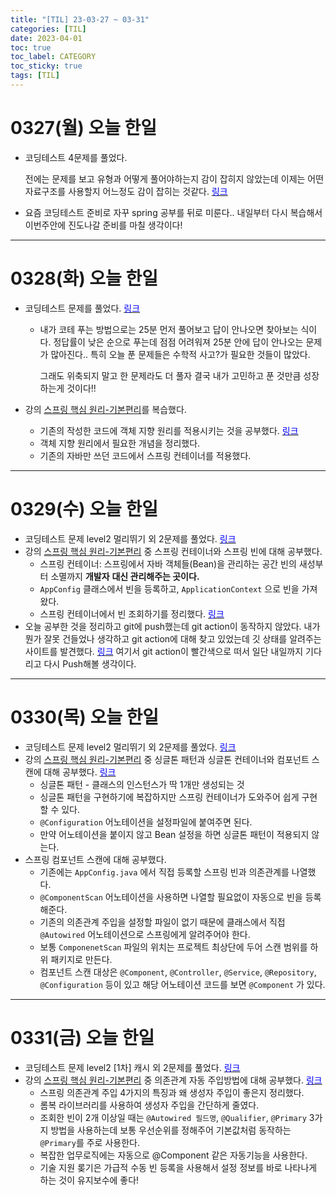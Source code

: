 ```yaml
---
title: "[TIL] 23-03-27 ~ 03-31"
categories: [TIL]
date: 2023-04-01
toc: true
toc_label: CATEGORY
toc_sticky: true
tags: [TIL]
---
```



# 0327(월) 오늘 한일

- 코딩테스트 4문제를 풀었다.
    
    전에는 문제를 보고 유형과 어떻게 풀어야하는지 감이 잡히지 않았는데 이제는 어떤 자료구조를 사용할지 어느정도 감이 잡히는 것같다. [<span style="color:blue">링크</span>](https://hstla.github.io/codingtest/%EB%A7%A4%EC%9D%BC_%EC%BD%94%ED%85%8C_%ED%92%80%EA%B8%B0/)
    
- 요즘 코딩테스트 준비로 자꾸 spring 공부를 뒤로 미룬다.. 내일부터 다시 복습해서 이번주안에 진도나갈 준비를 마칠 생각이다!

---

# 0328(화) 오늘 한일

- 코딩테스트 문제를 풀었다. [<span style="color:blue">링크</span>](https://hstla.github.io/codingtest/%EB%A7%A4%EC%9D%BC_%ED%92%80%EA%B8%B0/)
    - 내가 코테 푸는 방법으로는 25분 먼저 풀어보고 답이 안나오면 찾아보는 식이다.
    정답률이 낮은 순으로 푸는데 점점 어려워져 25분 안에 답이 안나오는 문제가 많아진다..
    특히 오늘 푼 문제들은 수학적 사고?가 필요한 것들이 많았다.
        
        그래도 위축되지 말고 한 문제라도 더 풀자 결국 내가 고민하고 푼 것만큼 성장하는게 것이다!!
        
- 강의 [스프링 핵심 원리-기본편리](https://www.inflearn.com/course/%EC%8A%A4%ED%94%84%EB%A7%81-%ED%95%B5%EC%8B%AC-%EC%9B%90%EB%A6%AC-%EA%B8%B0%EB%B3%B8%ED%8E%B8/dashboard)를 복습했다.
    - 기존의 작성한 코드에 객체 지향 원리를 적용시키는 것을 공부했다.  [<span style="color:blue">링크</span>](https://hstla.github.io/spring/%EA%B0%9D%EC%B2%B4-%EC%A7%80%ED%96%A5-%EC%9B%90%EB%A6%AC-%EC%A0%81%EC%9A%A9/)
    - 객체 지향 원리에서 필요한 개념을 정리했다.
    - 기존의 자바만 쓰던 코드에서 스프링 컨테이너를 적용했다.

---

# 0329(수) 오늘 한일

- 코딩테스트 문제 level2 멀리뛰기 외 2문제를 풀었다. [<span style="color:blue">링크</span>](https://hstla.github.io/codingtest/%EB%A7%A4%EC%9D%BC-%ED%92%80%EA%B8%B0/)
- 강의 [스프링 핵심 원리-기본편리](https://www.inflearn.com/course/%EC%8A%A4%ED%94%84%EB%A7%81-%ED%95%B5%EC%8B%AC-%EC%9B%90%EB%A6%AC-%EA%B8%B0%EB%B3%B8%ED%8E%B8/dashboard) 중 스프링 컨테이너와 스프링 빈에 대해 공부했다.
    - 스프링 컨테이너: 스프링에서 자바 객체들(Bean)을 관리하는 공간
    빈의 새성부터 소멸까지 **개발자** **대신 관리해주는 곳이다.**
    - `AppConfig` 클래스에서 빈을 등록하고, `ApplicationContext` 으로 빈을 가져왔다.
    - 스프링 컨테이너에서 빈 조회하기를 정리했다. [<span style="color:blue">링크</span>](https://hstla.github.io/spring/%EC%8A%A4%ED%94%84%EB%A7%81-%EC%BB%A8%ED%85%8C%EC%9D%B4%EB%84%88%EC%97%90%EC%84%9C-%EB%B9%88-%EC%A1%B0%ED%9A%8C%ED%95%98%EA%B8%B0/)
- 오늘 공부한 것을 정리하고 git에 push했는데 git action이 동작하지 않았다. 내가 뭔가 잘못 건들었나 생각하고 git action에 대해 찾고 있었는데 깃 상태를 알려주는 사이트를 발견했다. [<span style="color:blue">링크</span>](https://www.githubstatus.com/) 
여기서 git action이 빨간색으로 떠서 일단 내일까지 기다리고 다시 Push해볼 생각이다.

---

# 0330(목) 오늘 한일

- 코딩테스트 문제 level2 멀리뛰기 외 2문제를 풀었다. [<span style="color:blue">링크</span>](https://hstla.github.io/codingtest/%EB%A7%A4%EC%9D%BC-%ED%92%80%EA%B8%B0/)
- 강의 [스프링 핵심 원리-기본편리](https://www.inflearn.com/course/%EC%8A%A4%ED%94%84%EB%A7%81-%ED%95%B5%EC%8B%AC-%EC%9B%90%EB%A6%AC-%EA%B8%B0%EB%B3%B8%ED%8E%B8/dashboard) 중 싱글톤 패턴과 싱글톤 컨테이너와 컴포넌트 스캔에 대해 공부했다.  [<span style="color:blue">링크</span>](https://hstla.github.io/spring/%EC%8B%B1%EA%B8%80%ED%86%A4-%EC%BB%A8%ED%85%8C%EC%9D%B4%EB%84%88/)
    - 싱글톤 패턴 - 클래스의 인스턴스가 딱 1개만 생성되는 것
    - 싱글톤 패턴을 구현하기에 복잡하지만 스프링 컨테이너가 도와주어 쉽게 구현할 수 있다.
    - `@Configuration` 어노테이션을 설정파일에 붙여주면 된다.
    - 만약 어노테이션을 붙이지 않고 Bean 설정을 하면 싱글톤 패턴이 적용되지 않는다.
- 스프링 컴포넌트 스캔에 대해 공부했다.
    - 기존에는 `AppConfig.java` 에서 직접 등록할 스프링 빈과 의존관계를 나열했다.
    - `@ComponentScan` 어노테이션을 사용하면 나열할 필요없이 자동으로 빈을 등록해준다.
    - 기존의 의존관계 주입을 설정할 파일이 없기 때문에 클래스에서 직접 `@Autowired` 어노테이션으로 스프링에게 알려주어야 한다.
    - 보통 `ComponenetScan` 파일의 위치는 프로젝트 최상단에 두어 스캔 범위를 하위 패키지로 만든다.
    - 컴포넌트 스캔 대상은 `@Component`, `@Controller`, `@Service`, `@Repository`, `@Configuration` 등이 있고 해당 어노테이션 코드를 보면 `@Component` 가 있다.

---

# 0331(금) 오늘 한일

- 코딩테스트 문제 level2 [1차] 캐시 외 2문제를 풀었다. [<span style="color:blue">링크</span>](https://hstla.github.io/codingtest/%EB%A7%A4%EC%9D%BC-%ED%92%80%EA%B8%B0/)
- 강의 [스프링 핵심 원리-기본편리](https://www.inflearn.com/course/%EC%8A%A4%ED%94%84%EB%A7%81-%ED%95%B5%EC%8B%AC-%EC%9B%90%EB%A6%AC-%EA%B8%B0%EB%B3%B8%ED%8E%B8/dashboard) 중 의존관계 자동 주입방법에 대해 공부했다. [<span style="color:blue">링크</span>](https://hstla.github.io/spring/%EB%8B%A4%EC%96%91%ED%95%9C-%EC%9D%98%EC%A1%B4%EA%B4%80%EA%B3%84-%EC%A3%BC%EC%9E%85-%EB%B0%A9%EB%B2%95/)
    - 스프링 의존관계 주입 4가지의 특징과 왜 생성자 주입이 좋은지 정리했다.
    - 롬복 라이브러리를 사용하여 생성자 주입을 간단하게 줄였다.
    - 조회한 빈이 2개 이상일 때는 `@Autowired 필드명`, `@Qualifier`, `@Primary` 3가지 방법을 사용하는데 보통 우선순위를 정해주어 기본값처럼 동작하는 `@Primary`를 주로 사용한다.
    - 복잡한 업무로직에는 자동으로 @Component 같은 자동기능을 사용한다.
    - 기술 지원 롲기은 가급적 수동 빈 등록을 사용해서 설정 정보를 바로 나타나게 하는 것이 유지보수에 좋다!